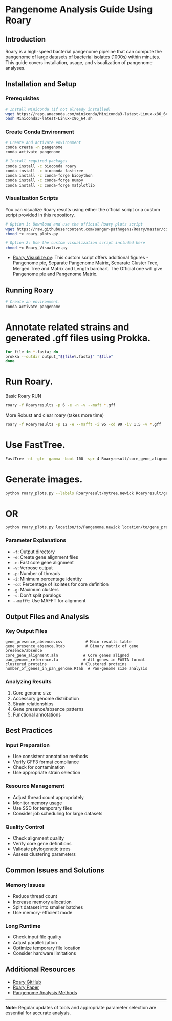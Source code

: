 # Pangenome Analysis Guide Using Roary

## Introduction
Roary is a high-speed bacterial pangenome pipeline that can compute the pangenome of large datasets of bacterial isolates (1000s) within minutes. This guide covers installation, usage, and visualization of pangenome analyses.

## Installation and Setup

### Prerequisites
```bash
# Install Miniconda (if not already installed)
wget https://repo.anaconda.com/miniconda/Miniconda3-latest-Linux-x86_64.sh
bash Miniconda3-latest-Linux-x86_64.sh
```

### Create Conda Environment
```bash
# Create and activate environment
conda create -n pangenome
conda activate pangenome
```
```bash
# Install required packages
conda install -c bioconda roary
conda install -c bioconda fasttree
conda install -c conda-forge biopython
conda install -c conda-forge numpy
conda install -c conda-forge matplotlib
```

### Visualization Scripts

You can visualize Roary results using either the official script or a custom script provided in this repository.

```bash
# Option 1: Download and use the official Roary plots script
wget https://raw.githubusercontent.com/sanger-pathogens/Roary/master/contrib/roary_plots.py
chmod +x roary_plots.py
```
```bash
# Option 2: Use the custom visualization script included here
chmod +x Roary_Visualize.py
```

- [Roary_Visualize.py](Roary_Visualize.py): This custom script offers additional figures - Pangenome pie, Separate Pangenome Matrix, Seoarate Cluster Tree, Merged Tree and Matrix and Length barchart. The Official one will give Pangenome pie and Pangenome Matrix.

## Running Roary

```bash
# Create an environment. 
conda activate pangenome
```
# Annotate related strains and generated .gff files using Prokka.

```bash
for file in *.fasta; do
prokka --outdir output_"${file%.fasta}" "$file"
done 
```

# Run Roary. 

Basic Roary RUN

```bash
roary -f Roaryresults -p 6 -e -n -v --maft *.gff 
```
More Robust and clear roary (takes more time)

```bash
roary -f Roaryresults -p 12 -e --mafft -i 95 -cd 99 -iv 1.5 -v *.gff
```

# Use FastTree.

```bash
FastTree -nt -gtr -gamma -boot 100 -spr 4 Roaryresult/core_gene_alignment.aln > Roaryresult/mytree.newick
```
# Generate images. 

```bash 
python roary_plots.py --labels Roaryresult/mytree.newick Roaryresult/gene_presence_absence.csv
```

# OR

```bash 
python roary_plots.py location/to/Pangenome.newick location/to/gene_presence_absence.csv --labels
```

### Parameter Explanations
* `-f`: Output directory
* `-e`: Create gene alignment files
* `-n`: Fast core gene alignment
* `-v`: Verbose output
* `-p`: Number of threads
* `-i`: Minimum percentage identity
* `-cd`: Percentage of isolates for core definition
* `-g`: Maximum clusters
* `-s`: Don't split paralogs
* `--mafft`: Use MAFFT for alignment

## Output Files and Analysis

### Key Output Files
```plaintext
gene_presence_absence.csv          # Main results table
gene_presence_absence.Rtab         # Binary matrix of gene presence/absence
core_gene_alignment.aln           # Core genes aligned
pan_genome_reference.fa           # All genes in FASTA format
clustered_proteins               # Clustered proteins
number_of_genes_in_pan_genome.Rtab  # Pan-genome size analysis
```

### Analyzing Results
1. Core genome size
2. Accessory genome distribution
3. Strain relationships
4. Gene presence/absence patterns
5. Functional annotations

## Best Practices

### Input Preparation
* Use consistent annotation methods
* Verify GFF3 format compliance
* Check for contamination
* Use appropriate strain selection

### Resource Management
* Adjust thread count appropriately
* Monitor memory usage
* Use SSD for temporary files
* Consider job scheduling for large datasets

### Quality Control
* Check alignment quality
* Verify core gene definitions
* Validate phylogenetic trees
* Assess clustering parameters

## Common Issues and Solutions

### Memory Issues
* Reduce thread count
* Increase memory allocation
* Split dataset into smaller batches
* Use memory-efficient mode

### Long Runtime
* Check input file quality
* Adjust parallelization
* Optimize temporary file location
* Consider hardware limitations


## Additional Resources

* [Roary GitHub](https://github.com/sanger-pathogens/Roary)
* [Roary Paper](https://academic.oup.com/bioinformatics/article/31/22/3691/240757)
* [Pangenome Analysis Methods](https://microbiomejournal.biomedcentral.com/articles/10.1186/s40168-020-00928-4)

---

**Note**: Regular updates of tools and appropriate parameter selection are essential for accurate analysis.